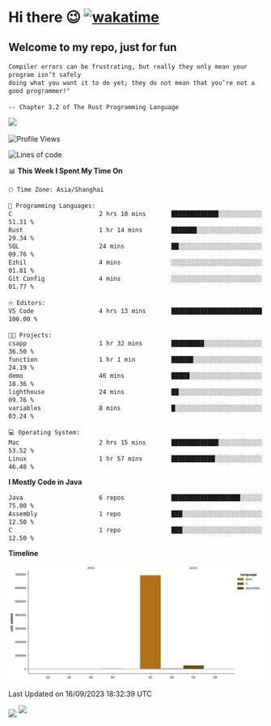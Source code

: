 # Hi there 😉 [![wakatime](https://wakatime.com/badge/user/b06f1799-d59e-4d93-be43-644d6ec7f0fc.svg)](https://wakatime.com/@b06f1799-d59e-4d93-be43-644d6ec7f0fc)
## Welcome to my repo, just for fun
```
Compiler errors can be frustrating, but really they only mean your program isn’t safely 
doing what you want it to do yet; they do not mean that you’re not a good programmer!"
    
-- Chapter 3.2 of The Rust Programming Language 
```

![](https://github-readme-stats.vercel.app/api/wakatime?username=蓝海&api_domain=wakapi.dev&bg_color=1A202C&title_color=2F855A&icon_color=2F855A&text_color=ffffff&custom_title=Wakapi%20Week%20Stats&layout=compact)
<!--START_SECTION:waka-->
![Profile Views](http://img.shields.io/badge/Profile%20Views-22-blue)

![Lines of code](https://img.shields.io/badge/From%20Hello%20World%20I%27ve%20Written-721.5%20thousand%20lines%20of%20code-blue)

📊 **This Week I Spent My Time On** 

```text
🕑︎ Time Zone: Asia/Shanghai

💬 Programming Languages: 
C                        2 hrs 10 mins       █████████████░░░░░░░░░░░░   51.31 % 
Rust                     1 hr 14 mins        ███████░░░░░░░░░░░░░░░░░░   29.34 % 
SQL                      24 mins             ██░░░░░░░░░░░░░░░░░░░░░░░   09.76 % 
Ezhil                    4 mins              ░░░░░░░░░░░░░░░░░░░░░░░░░   01.81 % 
Git Config               4 mins              ░░░░░░░░░░░░░░░░░░░░░░░░░   01.77 % 

🔥 Editors: 
VS Code                  4 hrs 13 mins       █████████████████████████   100.00 % 

🐱‍💻 Projects: 
csapp                    1 hr 32 mins        █████████░░░░░░░░░░░░░░░░   36.50 % 
function                 1 hr 1 min          ██████░░░░░░░░░░░░░░░░░░░   24.19 % 
demo                     46 mins             █████░░░░░░░░░░░░░░░░░░░░   18.36 % 
lighthouse               24 mins             ██░░░░░░░░░░░░░░░░░░░░░░░   09.76 % 
variables                8 mins              █░░░░░░░░░░░░░░░░░░░░░░░░   03.24 % 

💻 Operating System: 
Mac                      2 hrs 15 mins       █████████████░░░░░░░░░░░░   53.52 % 
Linux                    1 hr 57 mins        ████████████░░░░░░░░░░░░░   46.48 % 
```

**I Mostly Code in Java** 

```text
Java                     6 repos             ███████████████████░░░░░░   75.00 % 
Assembly                 1 repo              ███░░░░░░░░░░░░░░░░░░░░░░   12.50 % 
C                        1 repo              ███░░░░░░░░░░░░░░░░░░░░░░   12.50 % 
```



**Timeline**

![Lines of Code chart](https://raw.githubusercontent.com/EnzoGuang/EnzoGuang/master/assets/bar_graph.png)


 Last Updated on 16/09/2023 18:32:39 UTC
<!--END_SECTION:waka--><img align="middle" src="https://github-readme-stats.vercel.app/api?username=EnzoGuang">
<img aligh="center" src="https://github-readme-stats.vercel.app/api/top-langs/?username=EnzoGuang&layout=compact">

